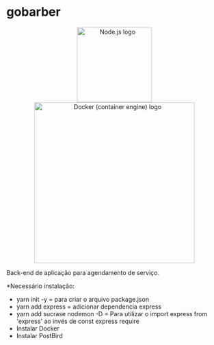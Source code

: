 # gobarber
<p align="center">
  <a title="node.js authors / Public domain" href="https://commons.wikimedia.org/wiki/File:Node.js_logo.svg"><img width="175" alt="Node.js logo" src="https://upload.wikimedia.org/wikipedia/commons/thumb/d/d9/Node.js_logo.svg/512px-Node.js_logo.svg.png"></a> 
  <a title="dotCloud, Inc. / Apache License 2.0 (http://www.apache.org/licenses/LICENSE-2.0)" href="https://commons.wikimedia.org/wiki/File:Docker_(container_engine)_logo.svg"><img width="375" alt="Docker (container engine) logo" src="https://upload.wikimedia.org/wikipedia/commons/thumb/4/4e/Docker_%28container_engine%29_logo.svg/512px-Docker_%28container_engine%29_logo.svg.png"></a>
</p>
Back-end de aplicação para agendamento de serviço.

*Necessário instalação:

- yarn init -y = para criar o arquivo package.json
- yarn add express = adicionar dependencia express
- yarn add sucrase nodemon -D = Para utilizar o import express from 'express' ao invés de const express require
- Instalar Docker
- Instalar PostBird


